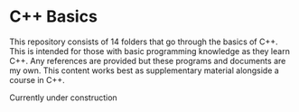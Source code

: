 # C++ Basics

This repository consists of 14 folders that go through the basics of C++. This is intended for those with basic programming knowledge as they learn C++. Any references are provided but these programs and documents are my own. This content works best as supplementary material alongside a course in C++.

Currently under construction